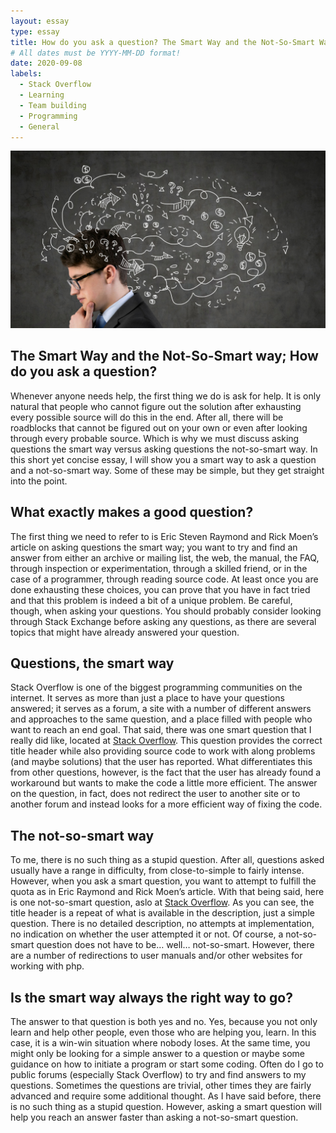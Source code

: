 ```yaml
---
layout: essay
type: essay
title: How do you ask a question? The Smart Way and the Not-So-Smart Way
# All dates must be YYYY-MM-DD format!
date: 2020-09-08
labels:
  - Stack Overflow
  - Learning
  - Team building
  - Programming
  - General
---
```


<img class="ui small right floated rounded image" src="/images/aSmartQuestion.jpg">

## The Smart Way and the Not-So-Smart way; How do you ask a question?

Whenever anyone needs help, the first thing we do is ask for help. It is only natural that people who cannot figure out the solution after exhausting every possible source will do this in the end. After all, there will be roadblocks that cannot be figured out on your own or even after looking through every probable source. Which is why we must discuss asking questions the smart way versus asking questions the not-so-smart way. In this short yet concise essay, I will show you a smart way to ask a question and a not-so-smart way. Some of these may be simple, but they get straight into the point.

## What exactly makes a good question?

The first thing we need to refer to is Eric Steven Raymond and Rick Moen’s article on asking questions the smart way; you want to try and find an answer from either an archive or mailing list, the web, the manual, the FAQ, through inspection or experimentation, through a skilled friend, or in the case of a programmer, through reading source code. At least once you are done exhausting these choices, you can prove that you have in fact tried and that this problem is indeed a bit of a unique problem. Be careful, though, when asking your questions. You should probably consider looking through Stack Exchange before asking any questions, as there are several topics that might have already answered your question.

## Questions, the smart way

Stack Overflow is one of the biggest programming communities on the internet. It serves as more than just a place to have your questions answered; it serves as a forum, a site with a number of different answers and approaches to the same question, and a place filled with people who want to reach an end goal. That said, there was one smart question that I really did like, located at [Stack Overflow](https://stackoverflow.com/questions/63665377/mock-for-intersection-observer-in-jest-and-typescript). This question provides the correct title header while also providing source code to work with along problems (and maybe solutions) that the user has reported. What differentiates this from other questions, however, is the fact that the user has already found a workaround but wants to make the code a little more efficient. The answer on the question, in fact, does not redirect the user to another site or to another forum and instead looks for a more efficient way of fixing the code.

## The not-so-smart way
To me, there is no such thing as a stupid question. After all, questions asked usually have a range in difficulty, from close-to-simple to fairly intense. However, when you ask a smart question, you want to attempt to fulfill the quota as in Eric Raymond and Rick Moen’s article. With that being said, here is one not-so-smart question, aslo at [Stack Overflow](https://stackoverflow.com/questions/50589658/send-special-characters-in-the-string-using-post). As you can see, the title header is a repeat of what is available in the description, just a simple question. There is no detailed description, no attempts at implementation, no indication on whether the user attempted it or not. Of course, a not-so-smart question does not have to be… well… not-so-smart. However, there are a number of redirections to user manuals and/or other websites for working with php.

## Is the smart way always the right way to go?

The answer to that question is both yes and no. Yes, because you not only learn and help other people, even those who are helping you, learn. In this case, it is a win-win situation where nobody loses. At the same time, you might only be looking for a simple answer to a question or maybe some guidance on how to initiate a program or start some coding. Often do I go to public forums (especially Stack Overflow) to try and find answers to my questions. Sometimes the questions are trivial, other times they are fairly advanced and require some additional thought.
As I have said before, there is no such thing as a stupid question. However, asking a smart question will help you reach an answer faster than asking a not-so-smart question.
